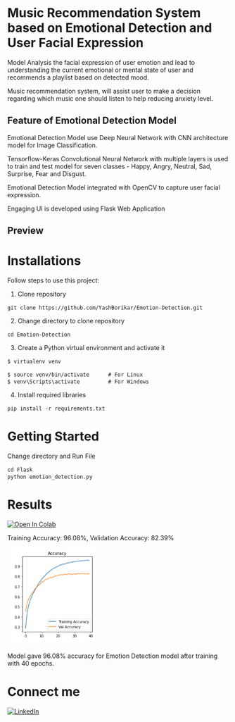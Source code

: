 # Music Recommendation System based on Emotional Detection and User Facial Expression 

Model Analysis the facial expression of user emotion and lead to
understanding the current emotional or mental state of user and recommends a playlist based on detected mood.

Music recommendation system, will assist user to
make a decision regarding which music one should listen to help reducing anxiety level.

## Feature of Emotional Detection Model

Emotional Detection Model use Deep Neural Network with CNN architecture model for Image Classification.

Tensorflow-Keras Convolutional Neural Network with multiple layers is used to train and test model for seven classes - Happy, Angry, Neutral, Sad, Surprise, Fear and Disgust.

Emotional Detection Model integrated with OpenCV to capture user facial expression. 

Engaging UI is developed using Flask Web Application

## Preview


# Installations
Follow steps to use this project:

1. Clone repository
```
git clone https://github.com/YashBorikar/Emotion-Detection.git
```
2. Change directory to clone repository

```
cd Emotion-Detection
```
3. Create a Python virtual environment and activate it
```
$ virtualenv venv
```
```
$ source venv/bin/activate      # For Linux
$ venv\Scripts\activate         # For Windows
```
4. Install required libraries
```
pip install -r requirements.txt
```
# Getting Started

Change directory and Run File
```
cd Flask
python emotion_detection.py
```

# Results

<a href="https://colab.research.google.com/drive/1tyhZi_FwOYV9DC_tXjzxemP4edAevMdF?usp=sharing"><img src="https://colab.research.google.com/assets/colab-badge.svg" alt="Open In Colab"/></a>

 Training Accuracy: 96.08%, 
 Validation Accuracy: 82.39%
 
<p>
  <img src="Git Assets/Accuracy.png" width="200" alt="Accuracy">
</p>

Model gave 96.08% accuracy for Emotion Detection model after training with 40 epochs.


# Connect me
[![LinkedIn](https://img.shields.io/badge/-LinkedIn-black.svg?style=flat-square&logo=linkedin&colorB=555)](https://www.linkedin.com/in/yashborikar/)